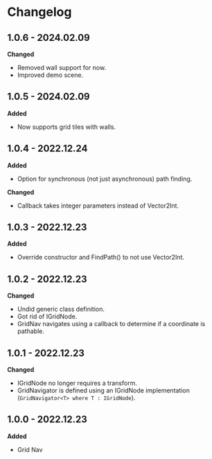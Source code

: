 # Changelog

## 1.0.6 - 2024.02.09

**Changed**

* Removed wall support for now.
* Improved demo scene.

## 1.0.5 - 2024.02.09

**Added**

* Now supports grid tiles with walls.

## 1.0.4 - 2022.12.24

**Added**

* Option for synchronous (not just asynchronous) path finding.

**Changed**

* Callback takes integer parameters instead of Vector2Int.

## 1.0.3 - 2022.12.23

**Added**

* Override constructor and FindPath() to not use Vector2Int.

## 1.0.2 - 2022.12.23

**Changed**

* Undid generic class definition.
* Got rid of IGridNode.
* GridNav navigates using a callback to determine if a coordinate is pathable.

## 1.0.1 - 2022.12.23

**Changed**

* IGridNode no longer requires a transform.
* GridNavigator is defined using an IGridNode implementation (```GridNavigator<T> where T : IGridNode```).

## 1.0.0 - 2022.12.23

**Added**

* Grid Nav
